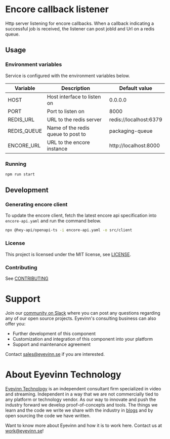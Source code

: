 # Encore callback listener

Http server listening for encore callbacks. When a callback indicating a successful job is received,
the listener can post jobId and Url on a redis queue.

## Usage

### Environment variables

Service is configured with the environment variables below.

| Variable    | Description                        | Default value          |
| ----------- | ---------------------------------- | ---------------------- |
| HOST        | Host interface to listen on        | 0.0.0.0                |
| PORT        | Port to listen on                  | 8000                   |
| REDIS_URL   | URL to the redis server            | redis://localhost:6379 |
| REDIS_QUEUE | Name of the redis queue to post to | packaging-queue        |
| ENCORE_URL  | URL to the encore instance         | http://localhost:8000  |

### Running

```bash
npm run start
```

## Development

### Generating encore client

To update the encore client, fetch the latest encore api specification into `encore-api.yaml` and run the
command below.

```bash
npx @hey-api/openapi-ts -i encore-api.yaml -o src/client
```

<!--

## Requirements
Add any external project dependencies such as node.js version etc here

## Installation / Usage

Add clear instructions on how to use the project here

## Development

Add clear instructions on how to start development of the project here

-->

### License

This project is licensed under the MIT license,
see [LICENSE](LICENSE).

### Contributing

See [CONTRIBUTING](CONTRIBUTING.md)

# Support

Join our [community on Slack](http://slack.streamingtech.se) where you can post any questions regarding any of our open source projects. Eyevinn's consulting business can also offer you:

- Further development of this component
- Customization and integration of this component into your platform
- Support and maintenance agreement

Contact [sales@eyevinn.se](mailto:sales@eyevinn.se) if you are interested.

# About Eyevinn Technology

[Eyevinn Technology](https://www.eyevinntechnology.se) is an independent consultant firm specialized in video and streaming. Independent in a way that we are not commercially tied to any platform or technology vendor. As our way to innovate and push the industry forward we develop proof-of-concepts and tools. The things we learn and the code we write we share with the industry in [blogs](https://dev.to/video) and by open sourcing the code we have written.

Want to know more about Eyevinn and how it is to work here. Contact us at work@eyevinn.se!
